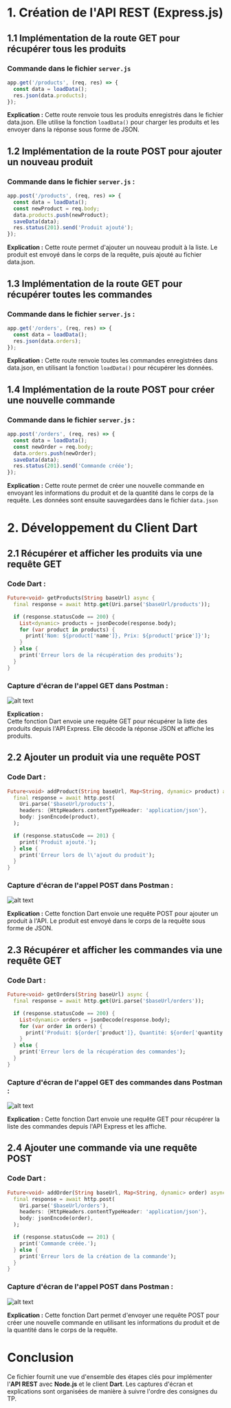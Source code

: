 # 1. Création de l'API REST (Express.js)

## 1.1 Implémentation de la route GET pour récupérer tous les produits

### Commande dans le fichier `server.js`

```js
app.get('/products', (req, res) => {
  const data = loadData();
  res.json(data.products);
});
```
**Explication :** 
Cette route renvoie tous les produits enregistrés dans le fichier data.json. Elle utilise la fonction `loadData()` pour charger les produits et les envoyer dans la réponse sous forme de JSON.

## 1.2 Implémentation de la route POST pour ajouter un nouveau produit

### Commande dans le fichier `server.js` :


```js
app.post('/products', (req, res) => {
  const data = loadData();
  const newProduct = req.body;
  data.products.push(newProduct);
  saveData(data);
  res.status(201).send('Produit ajouté');
});
```

**Explication :** 
Cette route permet d'ajouter un nouveau produit à la liste. Le produit est envoyé dans le corps de la requête, puis ajouté au fichier data.json.

## 1.3 Implémentation de la route GET pour récupérer toutes les commandes
### Commande dans le fichier `server.js` :

```js
app.get('/orders', (req, res) => {
  const data = loadData();
  res.json(data.orders);
});
```

**Explication :** 
Cette route renvoie toutes les commandes enregistrées dans data.json, en utilisant la fonction `loadData()` pour récupérer les données.

## 1.4 Implémentation de la route POST pour créer une nouvelle commande
### Commande dans le fichier `server.js` :

```js
app.post('/orders', (req, res) => {
  const data = loadData();
  const newOrder = req.body;
  data.orders.push(newOrder);
  saveData(data);
  res.status(201).send('Commande créée');
});
```

**Explication :** 
Cette route permet de créer une nouvelle commande en envoyant les informations du produit et de la quantité dans le corps de la requête. Les données sont ensuite sauvegardées dans le fichier `data.json`

# 2. Développement du Client Dart
## 2.1 Récupérer et afficher les produits via une requête GET
### Code Dart :

```dart
Future<void> getProducts(String baseUrl) async {
  final response = await http.get(Uri.parse('$baseUrl/products'));

  if (response.statusCode == 200) {
    List<dynamic> products = jsonDecode(response.body);
    for (var product in products) {
      print('Nom: ${product['name']}, Prix: ${product['price']}');
    }
  } else {
    print('Erreur lors de la récupération des produits');
  }
}
```
### Capture d'écran de l'appel GET dans Postman :
![alt text](img-1.png)

**Explication :**  
Cette fonction Dart envoie une requête GET pour récupérer la liste des produits depuis l'API Express. Elle décode la réponse JSON et affiche les produits.

## 2.2 Ajouter un produit via une requête POST
### Code Dart :

```dart
Future<void> addProduct(String baseUrl, Map<String, dynamic> product) async {
  final response = await http.post(
    Uri.parse('$baseUrl/products'),
    headers: {HttpHeaders.contentTypeHeader: 'application/json'},
    body: jsonEncode(product),
  );

  if (response.statusCode == 201) {
    print('Produit ajouté.');
  } else {
    print('Erreur lors de l\'ajout du produit');
  }
}
```
### Capture d'écran de l'appel POST dans Postman :
![alt text](img-2.png)


**Explication :** 
Cette fonction Dart envoie une requête POST pour ajouter un produit à l'API. Le produit est envoyé dans le corps de la requête sous forme de JSON.

## 2.3 Récupérer et afficher les commandes via une requête GET
### Code Dart :

```dart
Future<void> getOrders(String baseUrl) async {
  final response = await http.get(Uri.parse('$baseUrl/orders'));

  if (response.statusCode == 200) {
    List<dynamic> orders = jsonDecode(response.body);
    for (var order in orders) {
      print('Produit: ${order['product']}, Quantité: ${order['quantity']}');
    }
  } else {
    print('Erreur lors de la récupération des commandes');
  }
}
```
### Capture d'écran de l'appel GET des commandes dans Postman :
![alt text](img-3.png)


**Explication :** 
Cette fonction Dart envoie une requête GET pour récupérer la liste des commandes depuis l'API Express et les affiche.

## 2.4 Ajouter une commande via une requête POST
### Code Dart :

```dart
Future<void> addOrder(String baseUrl, Map<String, dynamic> order) async {
  final response = await http.post(
    Uri.parse('$baseUrl/orders'),
    headers: {HttpHeaders.contentTypeHeader: 'application/json'},
    body: jsonEncode(order),
  );

  if (response.statusCode == 201) {
    print('Commande créée.');
  } else {
    print('Erreur lors de la création de la commande');
  }
}
```
### Capture d'écran de l'appel POST dans Postman :
![alt text](img-4.png)


**Explication :** 
Cette fonction Dart permet d'envoyer une requête POST pour créer une nouvelle commande en utilisant les informations du produit et de la quantité dans le corps de la requête.

# Conclusion
Ce fichier fournit une vue d'ensemble des étapes clés pour implémenter l'**API REST** avec **Node.js** et le client **Dart**. Les captures d'écran et explications sont organisées de manière à suivre l'ordre des consignes du TP.